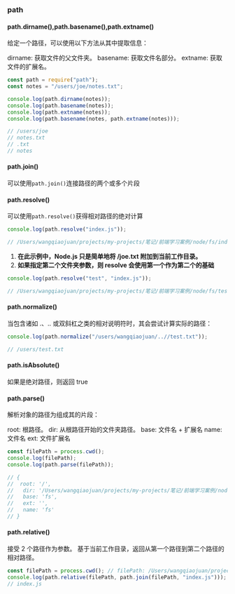 ### path

#### path.dirname(),path.basename(),path.extname()

给定一个路径，可以使用以下方法从其中提取信息：

dirname: 获取文件的父文件夹。
basename: 获取文件名部分。
extname: 获取文件的扩展名。

```js
const path = require("path");
const notes = "/users/joe/notes.txt";

console.log(path.dirname(notes));
console.log(path.basename(notes));
console.log(path.extname(notes));
console.log(path.basename(notes, path.extname(notes)));

// /users/joe
// notes.txt
// .txt
// notes
```

#### path.join()

可以使用`path.join()`连接路径的两个或多个片段

#### path.resolve()

可以使用`path.resolve()`获得相对路径的绝对计算

```js
console.log(path.resolve("index.js"));

// /Users/wangqiaojuan/projects/my-projects/笔记/前端学习案例/node/fs/index.js
```

1. **在此示例中，Node.js 只是简单地将 /joe.txt 附加到当前工作目录。**
2. **如果指定第二个文件夹参数，则 resolve 会使用第一个作为第二个的基础**

```js
console.log(path.resolve("test", "index.js"));

// /Users/wangqiaojuan/projects/my-projects/笔记/前端学习案例/node/fs/test/index.js
```

#### path.normalize()

当包含诸如 .、.. 或双斜杠之类的相对说明符时，其会尝试计算实际的路径：

```js
console.log(path.normalize("/users/wangqiaojuan/..//test.txt"));

// /users/test.txt
```

#### path.isAbsolute()

如果是绝对路径，则返回 true

#### path.parse()

解析对象的路径为组成其的片段：

root: 根路径。
dir: 从根路径开始的文件夹路径。
base: 文件名 + 扩展名
name: 文件名
ext: 文件扩展名

```js
const filePath = process.cwd();
console.log(filePath);
console.log(path.parse(filePath));

// {
//  root: '/',
//   dir: '/Users/wangqiaojuan/projects/my-projects/笔记/前端学习案例/node',
//   base: 'fs',
//   ext: '',
//   name: 'fs'
// }
```

#### path.relative()

接受 2 个路径作为参数。 基于当前工作目录，返回从第一个路径到第二个路径的相对路径。

```js
const filePath = process.cwd(); // filePath: /Users/wangqiaojuan/projects/my-projects/笔记/前端学习案例/node/fs
console.log(path.relative(filePath, path.join(filePath, "index.js")));
// index.js
```
